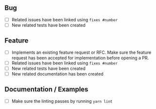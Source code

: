 <!--
Thanks for opening a PR! Your contribution is much appreciated.
In order to make sure your PR is handled as smoothly as possible we request that you follow the checklist sections below.
Choose the right checklist for the change that you're making:
-->

## Bug

- [ ] Related issues have been linked using `fixes #number`
- [ ] New related tests have been created

## Feature

- [ ] Implements an existing feature request or RFC. Make sure the feature request has been accepted for implementation before opening a PR.
- [ ] Related issues have been linked using `fixes #number`
- [ ] New related tests have been created
- [ ] New related documentation has been created

## Documentation / Examples

- [ ] Make sure the linting passes by running `yarn lint`
